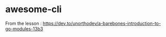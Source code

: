 # awesome-cli
From the lesson : https://dev.to/unorthodev/a-barebones-introduction-to-go-modules-13b3
